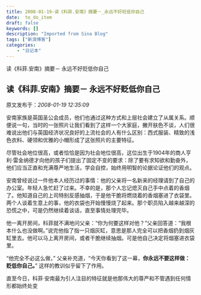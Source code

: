 ```yaml
---
title: 2008-01-19-读《科菲.安南》摘要－_永远不好贬低你自己
date:  to_do_item
draft: false
keywords: []
description: "Imported from Sina Blog"
tags: ["新浪博客"]
categories: 
    - "日记本"
---
```

读《科菲.安南》摘要－ 永远不好贬低你自己
## 读《科菲.安南》摘要－ 永远不好贬低你自己

 原文发布于：*2008-01-19 12:35:09*

安南家族是英国圣公会成员，他们也通过这种方式和上层社会建立了从属关系。顺便说一句，当时的一张照片让我们看到了这样一个大家庭，撇开肤色不谈，人们很难说出他们与英国经济状况良好的上流社会的人有什么区别：西式服装、精致的浅色衣料、硬领和优雅的小帽形成了这张照片的主要特征。

尽管社会地位很高，或者恰恰是因为社会地位很高，这位出生于1904年的商人亨利·雷金纳德才向他的孩子们提出了固定不变的要求：除了要有求知欲和勤奋外，他们应当正直和充满尊严地生活，学会自控，始终用明智的论据论证他们的观点。

安南曾经说过一件他本人经历过的事情：他的父亲将一名新来的经理请到了自己的办公室。年轻人急忙赶了过来。不幸的是，那个人忘记熄灭自己手中点着的香烟了。他知道自己的上司特别反感抽烟，于是他干脆将燃烧着的香烟塞进了衣袋里。两个人谈着生意上的事，他的衣袋也开始慢慢烧了起来。那个职员陷入越来越深的恐慌之中，可是仍然继续着谈话，直至事情处理完毕。

他一离开房间，科菲就不满地问父亲：“你为何要这样对他？”父亲回答道：“我根本什么也没做啊。”说完他指了指一只烟灰缸，意思是那人完全可以把香烟扔到烟灰缸里去。他可以马上离开房间，或者干脆继续抽烟。可是他自己决定将烟塞进衣袋里。

“他完全不必这么做，” 父亲补充道，“今天你看到了这一幕，**你永远不要这样做：贬低你自己。**” 这样的教训似乎留下了作用。

直至今日，科菲·安南最为引人注目的特征就是他那伟大的尊严和不管遇到任何情形都始终处变


